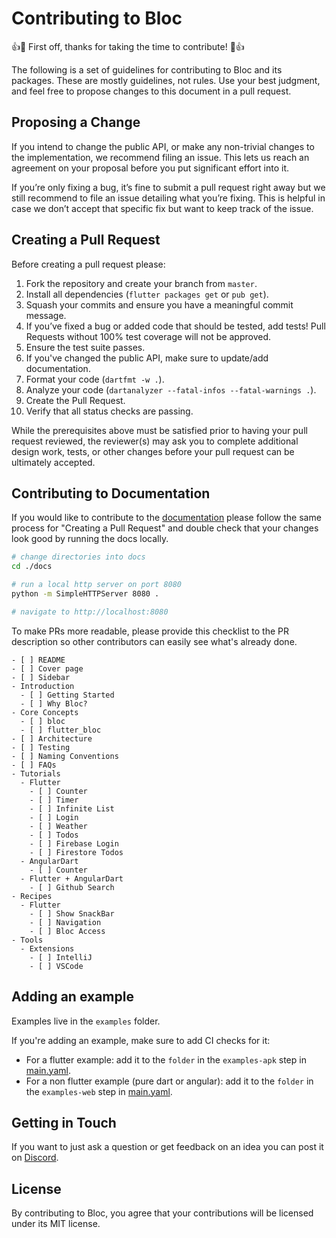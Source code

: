 # Contributing to Bloc

👍🎉 First off, thanks for taking the time to contribute! 🎉👍

The following is a set of guidelines for contributing to Bloc and its packages.
These are mostly guidelines, not rules. Use your best judgment,
and feel free to propose changes to this document in a pull request.

## Proposing a Change

If you intend to change the public API, or make any non-trivial changes
to the implementation, we recommend filing an issue.
This lets us reach an agreement on your proposal before you put significant
effort into it.

If you’re only fixing a bug, it’s fine to submit a pull request right away
but we still recommend to file an issue detailing what you’re fixing.
This is helpful in case we don’t accept that specific fix but want to keep
track of the issue.

## Creating a Pull Request

Before creating a pull request please:

1. Fork the repository and create your branch from `master`.
1. Install all dependencies (`flutter packages get` or `pub get`).
1. Squash your commits and ensure you have a meaningful commit message.
1. If you’ve fixed a bug or added code that should be tested, add tests!
Pull Requests without 100% test coverage will not be approved.
1. Ensure the test suite passes.
1. If you've changed the public API, make sure to update/add documentation.
1. Format your code (`dartfmt -w .`).
1. Analyze your code (`dartanalyzer --fatal-infos --fatal-warnings .`).
1. Create the Pull Request.
1. Verify that all status checks are passing.

While the prerequisites above must be satisfied prior to having your
pull request reviewed, the reviewer(s) may ask you to complete additional
design work, tests, or other changes before your pull request can be ultimately
accepted.

## Contributing to Documentation

If you would like to contribute to the [documentation](https://bloclibrary.dev)
please follow the same process for "Creating a Pull Request" and double check
that your changes look good by running the docs locally.

```sh
# change directories into docs
cd ./docs

# run a local http server on port 8080
python -m SimpleHTTPServer 8080 .

# navigate to http://localhost:8080
```

To make PRs more readable, please provide this checklist to the PR description
so other contributors can easily see what's already done.

```text
- [ ] README
- [ ] Cover page
- [ ] Sidebar
- Introduction
  - [ ] Getting Started
  - [ ] Why Bloc?
- Core Concepts
  - [ ] bloc
  - [ ] flutter_bloc
- [ ] Architecture
- [ ] Testing
- [ ] Naming Conventions
- [ ] FAQs
- Tutorials
  - Flutter
    - [ ] Counter
    - [ ] Timer
    - [ ] Infinite List
    - [ ] Login
    - [ ] Weather
    - [ ] Todos
    - [ ] Firebase Login
    - [ ] Firestore Todos
  - AngularDart
    - [ ] Counter
  - Flutter + AngularDart
    - [ ] Github Search
- Recipes
  - Flutter
    - [ ] Show SnackBar
    - [ ] Navigation
    - [ ] Bloc Access
- Tools
  - Extensions
    - [ ] IntelliJ
    - [ ] VSCode
```

## Adding an example

Examples live in the `examples` folder.

If you're adding an example, make sure to add CI checks for it:
- For a flutter example: add it to the `folder` in the `examples-apk` step in
[main.yaml](https://github.com/felangel/bloc/blob/master/.github/workflows/main.yaml).
- For a non flutter example (pure dart or angular): add it to the `folder` in the
`examples-web` step in
[main.yaml](https://github.com/felangel/bloc/blob/master/.github/workflows/main.yaml).

## Getting in Touch

If you want to just ask a question or get feedback on an idea you can post it
on [Discord](https://discord.gg/Hc5KD3g).

## License

By contributing to Bloc, you agree that your contributions will be licensed
under its MIT license.

